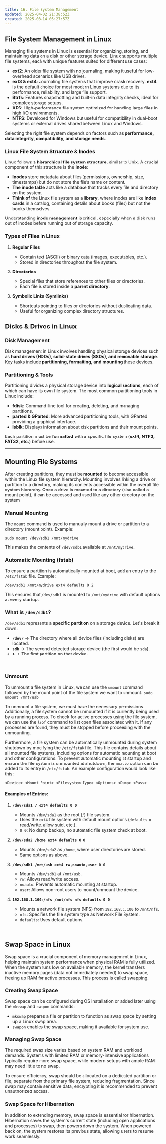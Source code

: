 ```yaml
---
title: 16. File System Management
updated: 2025-04-02 21:38:52Z
created: 2025-03-14 05:27:57Z
---
```


## **File System Management in Linux**

Managing file systems in Linux is essential for organizing, storing, and maintaining data on a disk or other storage device. Linux supports multiple file systems, each with unique features suited for different use cases:

- **ext2**: An older file system with no journaling, making it useful for low-overhead scenarios like USB drives.
- **ext3 & ext4**: Journaling file systems that improve crash recovery. **ext4** is the default choice for most modern Linux systems due to its performance, reliability, and large file support.
- **Btrfs**: Features snapshotting and built-in data integrity checks, ideal for complex storage setups.
- **XFS**: High-performance file system optimized for handling large files in high I/O environments.
- **NTFS**: Developed for Windows but useful for compatibility in dual-boot systems or external drives shared between Linux and Windows.

Selecting the right file system depends on factors such as **performance, data integrity, compatibility, and storage needs**.

### **Linux File System Structure & Inodes**

Linux follows a **hierarchical file system structure**, similar to Unix. A crucial component of this structure is the **inode**:

- **Inodes** store metadata about files (permissions, ownership, size, timestamps) but do not store the file’s name or content.
- **The inode table** acts like a database that tracks every file and directory on the system.
- **Think of** the Linux file system as a **library**, where inodes are like **index cards** in a catalog, containing details about books (files) but not the books themselves.

Understanding **inode management** is critical, especially when a disk runs out of inodes before running out of storage capacity.

### **Types of Files in Linux**

1.  **Regular Files**
    
    - Contain text (ASCII) or binary data (images, executables, etc.).
    - Stored in directories throughout the file system.
2.  **Directories**
    
    - Special files that store references to other files or directories.
    - Each file is stored inside a **parent directory**.
3.  **Symbolic Links (Symlinks)**
    
    - Shortcuts pointing to files or directories without duplicating data.
    - Useful for organizing complex directory structures.

## **Disks & Drives in Linux**

### **Disk Management**

Disk management in Linux involves handling physical storage devices such as **hard drives (HDDs), solid-state drives (SSDs), and removable storage**. Key tasks include **partitioning, formatting, and mounting** these devices.

### **Partitioning & Tools**

Partitioning divides a physical storage device into **logical sections**, each of which can have its own file system. The most common partitioning tools in Linux include:

- **fdisk**: Command-line tool for creating, deleting, and managing partitions.
- **parted & GParted**: More advanced partitioning tools, with GParted providing a graphical interface.
- **lsblk**: Displays information about disk partitions and their mount points.

Each partition must be **formatted** with a specific file system (**ext4, NTFS, FAT32, etc.**) before use.

* * *

## **Mounting File Systems**

After creating partitions, they must be **mounted** to become accessible within the Linux file system hierarchy. Mounting involves linking a drive or partition to a directory, making its contents accessible within the overall file system hierarchy. Once a drive is mounted to a directory (also called a mount point), it can be accessed and used like any other directory on the system

### **Manual Mounting**

The `mount` command is used to manually mount a drive or partition to a directory (mount point). Example:

`sudo mount /dev/sdb1 /mnt/mydrive`

This makes the contents of `/dev/sdb1` available at `/mnt/mydrive`.

### **Automatic Mounting (fstab)**

To ensure a partition is automatically mounted at boot, add an entry to the `/etc/fstab` file. Example:

`/dev/sdb1 /mnt/mydrive ext4 defaults 0 2`

This ensures that `/dev/sdb1` is mounted to `/mnt/mydrive` with default options at every startup.

### **What is `/dev/sdb1`?**

`/dev/sdb1` represents a **specific partition** on a storage device. Let's break it down:

- **`/dev/`** → The directory where all device files (including disks) are located.
- **`sdb`** → The second detected storage device (the first would be `sda`).
- **`1`** → The first partition on that device.

&nbsp;

### **Unmount**

To unmount a file system in Linux, we can use the `umount` command followed by the mount point of the file system we want to unmount. `sudo umount /mnt/usb`

To unmount a file system, we must have the necessary permissions. Additionally, a file system cannot be unmounted if it is currently being used by a running process. To check for active processes using the file system, we can use the `lsof` command to list open files associated with it. If any processes are found, they must be stopped before proceeding with the unmounting.

Furthermore, a file system can be automatically unmounted during system shutdown by modifying the `/etc/fstab` file. This file contains details about all mounted file systems, including options for automatic mounting at boot and other configurations. To prevent automatic mounting at startup and ensure the file system is unmounted at shutdown, the `noauto` option can be added to its entry in `/etc/fstab`. An example configuration would look like this:

`<Device> <Mount Point> <Filesystem Type> <Options> <Dump> <Pass>`

#### **Examples of Entries:**

1.  **`/dev/sda1 / ext4 defaults 0 0`**
    
    - Mounts `/dev/sda1` as the root (`/`) file system.
    - Uses the `ext4` file system with default mount options (`defaults` = read/write, allow suid, etc.).
    - `0 0`: No dump backup, no automatic file system check at boot.
2.  **`/dev/sda2 /home ext4 defaults 0 0`**
    
    - Mounts `/dev/sda2` as `/home`, where user directories are stored.
    - Same options as above.
3.  **`/dev/sdb1 /mnt/usb ext4 rw,noauto,user 0 0`**
    
    - Mounts `/dev/sdb1` at `/mnt/usb`.
    - `rw`: Allows read/write access.
    - `noauto`: Prevents automatic mounting at startup.
    - `user`: Allows non-root users to mount/unmount the device.
4.  **`192.168.1.100:/nfs /mnt/nfs nfs defaults 0 0`**
    
    - Mounts a network file system (NFS) from `192.168.1.100` to `/mnt/nfs`.
    - `nfs`: Specifies the file system type as Network File System.
    - `defaults`: Uses default options.

&nbsp;

## **Swap Space in Linux**

Swap space is a crucial component of memory management in Linux, helping maintain system performance when physical RAM is fully utilized. When the system runs low on available memory, the kernel transfers inactive memory pages (data not immediately needed) to swap space, freeing up RAM for active processes. This process is called swapping.

### Creating Swap Space

Swap space can be configured during OS installation or added later using the `mkswap` and `swapon` commands:

- `mkswap` prepares a file or partition to function as swap space by setting up a Linux swap area.
- `swapon` enables the swap space, making it available for system use.

### Managing Swap Space

The required swap size varies based on system RAM and workload demands. Systems with limited RAM or memory-intensive applications typically require more swap space, while modern setups with ample RAM may need little to no swap.

To ensure efficiency, swap should be allocated on a dedicated partition or file, separate from the primary file system, reducing fragmentation. Since swap may contain sensitive data, encrypting it is recommended to prevent unauthorized access.

### Swap Space for Hibernation

In addition to extending memory, swap space is essential for hibernation. Hibernation saves the system's current state (including open applications and processes) to swap, then powers down the system. When powered back on, the system restores its previous state, allowing users to resume work seamlessly.

&nbsp;

&nbsp;